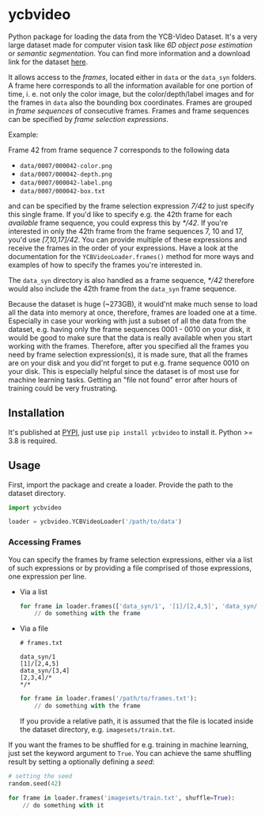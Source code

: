 # ycbvideo

Python package for loading the data from the YCB-Video Dataset.
It's a very large dataset made for computer vision task like *6D object pose estimation* or
*semantic segmentation*.
You can find more information and a download link for the dataset
[here](https://rse-lab.cs.washington.edu/projects/posecnn/).

It allows access to the *frames*, located either in `data` or the `data_syn` folders. A frame
here corresponds to all the information available for one portion of time, i. e. not only the color
image, but the color/depth/label images and for the frames in `data` also the bounding box coordinates.
Frames are grouped in *frame sequences* of consecutive frames.
Frames and frame sequences can be specified by *frame selection expressions*.

Example:

Frame 42 from frame sequence 7 corresponds to the following data

* `data/0007/000042-color.png`
* `data/0007/000042-depth.png`
* `data/0007/000042-label.png`
* `data/0007/000042-box.txt`

and can be specified by the frame selection expression *7/42* to just specify this single frame.
If you'd like to specify e.g. the 42th frame for each *available* frame sequence, you could express
this by *\*/42*. If you're interested in only the 42th frame from the frame sequences 7, 10 and 17,
you'd use *[7,10,17]/42*. You can provide multiple of these expressions and receive the frames in
the order of your expressions. Have a look at the documentation for the `YCBVideoLoader.frames()`
method for more ways and examples of how to specify the frames you're interested in.

The `data_syn` directory is also handled as a frame sequence, *\*/42* therefore would also include
the 42th frame from the `data_syn` frame sequence.

Because the dataset is huge (~273GB), it would'nt make much sense to load all the data into memory
at once, therefore, frames are loaded one at a time. Especially in case your working with just a
subset of all the data from the dataset, e.g. having only the frame sequences 0001 - 0010 on your
disk, it would be good to make sure that the data is really available when you start working with the
frames. Therefore, after you specified all the frames you need by frame selection expression(s),
it is made sure, that all the frames are on your disk and you did'nt forget to put e.g. frame
sequence 0010 on your disk. This is especially helpful since the dataset is of most use for machine
learning tasks. Getting an "file not found" error after hours of training could be very frustrating.

## Installation

It's published at [PYPI](https://pypi.org/project/ycbvideo/), just use `pip install ycbvideo` to
install it. Python >= 3.8 is required.

## Usage

First, import the package and create a loader. Provide the path to the dataset directory.

```python
import ycbvideo

loader = ycbvideo.YCBVideoLoader('/path/to/data')
```

### Accessing Frames

You can specify the frames by frame selection expressions, either via a list of such expressions
or by providing a file comprised of those expressions, one expression per line.

* Via a list

  ```python
  for frame in loader.frames(['data_syn/1', '[1]/[2,4,5]', 'data_syn/[3,4]', '[2,3,4]/*', '*/*'):
      // do something with the frame
  ```
* Via a file

  ```
  # frames.txt

  data_syn/1
  [1]/[2,4,5]
  data_syn/[3,4]
  [2,3,4]/*
  */*
  ```

  ```python
  for frame in loader.frames('/path/to/frames.txt'):
      // do something with the frame
  ```

  If you provide a relative path, it is assumed that the file is located inside the dataset directory,
  e.g. `imagesets/train.txt`.

If you want the frames to be shuffled for e.g. training in machine learning, just set the keyword
argument to `True`. You can achieve the same shuffling result by setting a optionally defining a
*seed*:

```python
# setting the seed
random.seed(42)

for frame in loader.frames('imagesets/train.txt', shuffle=True):
    // do something with it
```

